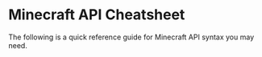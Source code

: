 # Minecraft API Cheatsheet
The following is a quick reference guide for Minecraft API syntax you may need.

